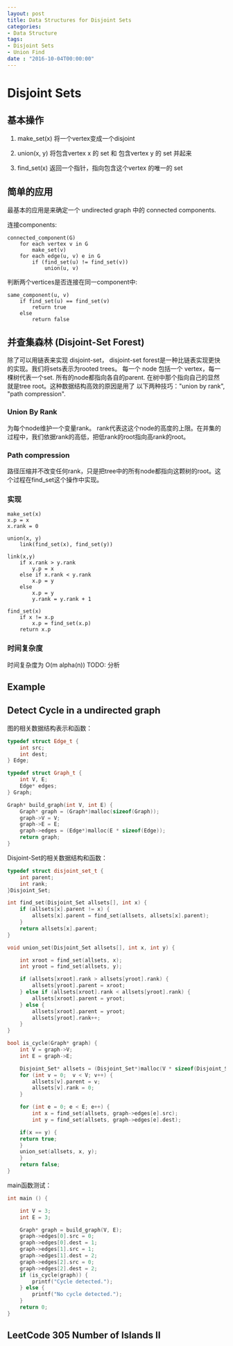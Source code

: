 ```yaml
---
layout: post
title: Data Structures for Disjoint Sets
categories:
- Data Structure
tags:
- Disjoint Sets
- Union Find
date : "2016-10-04T00:00:00"
---
```


# Disjoint Sets

## 基本操作

1. make_set(x)
将一个vertex变成一个disjoint

2. union(x, y)
将包含vertex x 的 set 和 包含vertex y 的 set 并起来

3. find_set(x)
返回一个指针，指向包含这个vertex 的唯一的 set

## 简单的应用

最基本的应用是来确定一个 undirected graph 中的 connected components.

连接components:

```
connected_component(G)
    for each vertex v in G
        make_set(v)
    for each edge(u, v) e in G
        if (find_set(u) != find_set(v))
            union(u, v)
```        

判断两个vertices是否连接在同一component中:

```
same_component(u, v)
    if find_set(u) == find_set(v)
        return true
    else
        return false
```

## 并查集森林 (Disjoint-Set Forest)

除了可以用链表来实现 disjoint-set， disjoint-set forest是一种比链表实现更快的实现。我们将sets表示为rooted trees。 每一个 node 包括一个 vertex，每一棵树代表一个set. 所有的node都指向各自的parent. 在树中那个指向自己的显然就是tree root。这种数据结构高效的原因是用了
以下两种技巧："union by rank", "path compression".

### Union By Rank
为每个node维护一个变量rank。 rank代表这这个node的高度的上限。在并集的过程中，我们依据rank的高低，把低rank的root指向高rank的root。

### Path compression
路径压缩并不改变任何rank，只是把tree中的所有node都指向这颗树的root。这个过程在find_set这个操作中实现。

### 实现
```
make_set(x)
x.p = x
x.rank = 0
```

```
union(x, y)
    link(find_set(x), find_set(y))
```

```
link(x,y)
    if x.rank > y.rank
        y.p = x
    else if x.rank < y.rank
        x.p = y
    else
        x.p = y
        y.rank = y.rank + 1
```

```
find_set(x)
    if x != x.p
        x.p = find_set(x.p)
    return x.p
```

### 时间复杂度
时间复杂度为 O(m alpha(n))
TODO: 分析

## Example



## Detect Cycle in a undirected graph

图的相关数据结构表示和函数：

```cpp
typedef struct Edge_t {
	int src;
	int dest;
} Edge;

typedef struct Graph_t {
	int V, E;
	Edge* edges;
} Graph;

Graph* build_graph(int V, int E) {
	Graph* graph = (Graph*)malloc(sizeof(Graph));
	graph->V = V;
	graph->E = E;
	graph->edges = (Edge*)malloc(E * sizeof(Edge));
	return graph;
}
```

Disjoint-Set的相关数据结构和函数：

```cpp
typedef struct disjoint_set_t {
	int parent;
	int rank;
}Disjoint_Set;

int find_set(Disjoint_Set allsets[], int x) {
	if (allsets[x].parent != x) {
		allsets[x].parent = find_set(allsets, allsets[x].parent);
	}
	return allsets[x].parent;
}

void union_set(Disjoint_Set allsets[], int x, int y) {

	int xroot = find_set(allsets, x);
	int yroot = find_set(allsets, y);

	if (allsets[xroot].rank > allsets[yroot].rank) {
		allsets[yroot].parent = xroot;
	} else if (allsets[xroot].rank < allsets[yroot].rank) {
		allsets[xroot].parent = yroot;
	} else {
		allsets[xroot].parent = yroot;
		allsets[yroot].rank++;
	}
}

bool is_cycle(Graph* graph) {
	int V = graph->V;
	int E = graph->E;

	Disjoint_Set* allsets = (Disjoint_Set*)malloc(V * sizeof(Disjoint_Set));
	for (int v = 0;  v < V; v++) {
		allsets[v].parent = v;
		allsets[v].rank = 0;
	}

	for (int e = 0; e < E; e++) {
		int x = find_set(allsets, graph->edges[e].src);
		int y = find_set(allsets, graph->edges[e].dest);

	if(x == y) {
	return true;
	}
	union_set(allsets, x, y);
	}
	return false;
}
```

main函数测试：

```cpp
int main () {

	int V = 3;
	int E = 3;

	Graph* graph = build_graph(V, E);
	graph->edges[0].src = 0;
	graph->edges[0].dest = 1;
	graph->edges[1].src = 1;
	graph->edges[1].dest = 2;
	graph->edges[2].src = 0;
	graph->edges[2].dest = 2;
	if (is_cycle(graph)) {
		printf("Cycle detected.");
	} else {
		printf("No cycle detected.");
	}
	return 0;
}


```

## LeetCode 305 Number of Islands II
